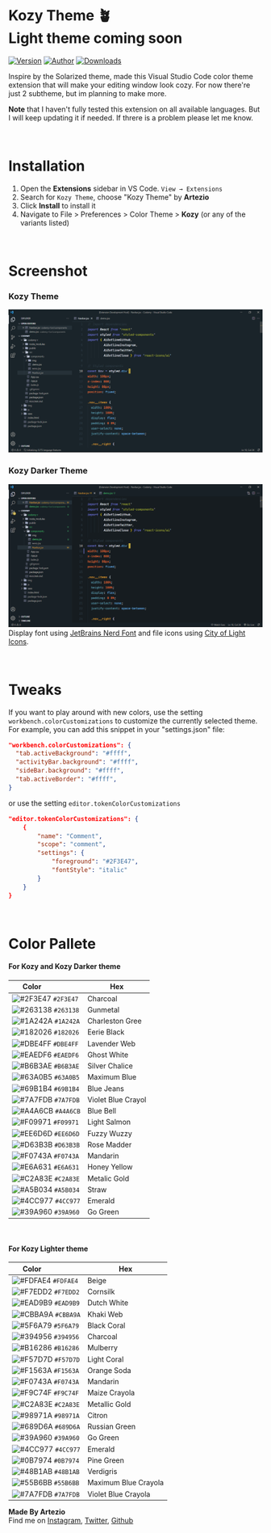 # **Kozy Theme** 🪴 <br /> Light theme coming soon

[![Version](https://img.shields.io/badge/VSCODE-V1.12%2B-blueviolet?style=flat)](https://code.visualstudio.com/updates/v1_12) [![Author](https://img.shields.io/badge/MADE%20BY-ARTEZIO-blueviolet.svg?style=flat)](https://github.com/Artezi0/Kozy)
[![Downloads](https://img.shields.io/badge/DOWNLOADS-18-blueviolet.svg?style=flat)](https://marketplace.visualstudio.com/items?itemName=Artezio.kozy-theme)

Inspire by the Solarized theme, made this Visual Studio Code color theme extension that will make your editing window look cozy. For now there're just 2 subtheme, but im planning to make more.  

**Note** that I haven't fully tested this extension on all available languages. But I will keep updating it if needed. If threre is a problem please let me know.<br>

<br />

# **Installation**

1. Open the **Extensions** sidebar in VS Code. `View → Extensions`
2. Search for `Kozy Theme`, choose "Kozy Theme" by **Artezio**
3. Click **Install** to install it
4. Navigate to File > Preferences > Color Theme > **Kozy** (or any of the variants listed)

<br />

# **Screenshot**
### Kozy Theme
![Screenshot](images/Screenshot%20(1).png)

### Kozy Darker Theme
![Screenshot](images/Screenshot%20(2).png)
Display font using [JetBrains Nerd Font](https://www.nerdfonts.com/) and file icons using [City of Light Icons](https://github.com/Yummygum/city-lights-icons-vsc). 

<br />

# **Tweaks**

If you want to play around with new colors, use the setting `workbench.colorCustomizations` to customize the currently selected theme. For example, you can add this snippet in your "settings.json" file:

```json
"workbench.colorCustomizations": {
  "tab.activeBackground": "#ffff",
  "activityBar.background": "#ffff",
  "sideBar.background": "#ffff",
  "tab.activeBorder": "#ffff",
}
```

or use the setting `editor.tokenColorCustomizations`

```json
"editor.tokenColorCustomizations": {
    {
        "name": "Comment",
        "scope": "comment",
        "settings": {
            "foreground": "#2F3E47",
		    "fontStyle": "italic"
        }
    }
}
```

<br />

# **Color Pallete**
#### For Kozy and Kozy Darker theme
| Color&nbsp;&nbsp;&nbsp;&nbsp;&nbsp;&nbsp;&nbsp;&nbsp;&nbsp;&nbsp;&nbsp;&nbsp;&nbsp;&nbsp;&nbsp; | Hex |
| ---------- | ------------------------------------------------------------ | 
| ![#2F3E47](https://via.placeholder.com/15/2F3E47/2F3E47?text=+) `#2F3E47` | Charcoal |
| ![#263138](https://via.placeholder.com/15/263138/263138?text=+) `#263138` | Gunmetal |
| ![#1A242A](https://via.placeholder.com/15/1A242A/1A242A?text=+) `#1A242A` | Charleston Gree |
| ![#182026](https://via.placeholder.com/15/182026/182026?text=+) `#182026` | Eerie Black |
| ![#DBE4FF](https://via.placeholder.com/15/DBE4FF/DBE4FF?text=+) `#DBE4FF` | Lavender Web |
| ![#EAEDF6](https://via.placeholder.com/15/EAEDF6/EAEDF6?text=+) `#EAEDF6` | Ghost White |
| ![#B6B3AE](https://via.placeholder.com/15/B6B3AE/B6B3AE?text=+) `#B6B3AE` | Silver Chalice |
| ![#63A0B5](https://via.placeholder.com/15/63A0B5/63A0B5?text=+) `#63A0B5` | Maximum Blue |
| ![#69B1B4](https://via.placeholder.com/15/69B1B4/69B1B4?text=+) `#69B1B4` | Blue Jeans |
| ![#7A7FDB](https://via.placeholder.com/15/7A7FDB/7A7FDB?text=+) `#7A7FDB` | Violet Blue Crayol |
| ![#A4A6CB](https://via.placeholder.com/15/A4A6CB/A4A6CB?text=+) `#A4A6CB` | Blue Bell |
| ![#F09971](https://via.placeholder.com/15/F09971/F09971?text=+) `#F09971` | Light Salmon |
| ![#EE6D6D](https://via.placeholder.com/15/EE6D6D/EE6D6D?text=+) `#EE6D6D` | Fuzzy Wuzzy |
| ![#D63B3B](https://via.placeholder.com/15/D63B3B/D63B3B?text=+) `#D63B3B` | Rose Madder |
| ![#F0743A](https://via.placeholder.com/15/F0743A/F0743A?text=+) `#F0743A` | Mandarin |
| ![#E6A631](https://via.placeholder.com/15/E6A631/E6A631?text=+) `#E6A631` | Honey Yellow |
| ![#C2A83E](https://via.placeholder.com/15/C2A83E/C2A83E?text=+) `#C2A83E` | Metalic Gold |
| ![#A5B034](https://via.placeholder.com/15/A5B034/A5B034?text=+) `#A5B034` | Straw |
| ![#4CC977](https://via.placeholder.com/15/4CC977/4CC977?text=+) `#4CC977` | Emerald |
| ![#39A960](https://via.placeholder.com/15/39A960/39A960?text=+) `#39A960` | Go Green |

<br />

#### For Kozy Lighter theme
| Color&nbsp;&nbsp;&nbsp;&nbsp;&nbsp;&nbsp;&nbsp;&nbsp;&nbsp;&nbsp;&nbsp;&nbsp;&nbsp;&nbsp;&nbsp; | Hex |
| ---------- | ------------------------------------------------------------ | 
| ![#FDFAE4](https://via.placeholder.com/15/FDFAE4/FDFAE4?text=+) `#FDFAE4` | Beige |
| ![#F7EDD2](https://via.placeholder.com/15/F7EDD2/F7EDD2?text=+) `#F7EDD2` |Cornsilk |
| ![#EAD9B9](https://via.placeholder.com/15/EAD9B9/EAD9B9?text=+) `#EAD9B9` | Dutch White |
| ![#CBBA9A](https://via.placeholder.com/15/CBBA9A/CBBA9A?text=+) `#CBBA9A` | Khaki Web |
| ![#5F6A79](https://via.placeholder.com/15/5F6A79/5F6A79?text=+) `#5F6A79` | Black Coral |
| ![#394956](https://via.placeholder.com/15/394956/394956?text=+) `#394956` | Charcoal |
| ![#B16286](https://via.placeholder.com/15/B16286/B16286?text=+) `#B16286` | Mulberry |
| ![#F57D7D](https://via.placeholder.com/15/F57D7D/F57D7D?text=+) `#F57D7D` | Light Coral |
| ![#F1563A](https://via.placeholder.com/15/F1563A/F1563A?text=+) `#F1563A` | Orange Soda |
| ![#F0743A](https://via.placeholder.com/15/F0743A/F0743A?text=+) `#F0743A` | Mandarin |
| ![#F9C74F](https://via.placeholder.com/15/F9C74F/F9C74F?text=+) `#F9C74F` | Maize Crayola |
| ![#C2A83E](https://via.placeholder.com/15/C2A83E/C2A83E?text=+) `#C2A83E` | Metallic Gold |
| ![#98971A](https://via.placeholder.com/15/98971A/98971A?text=+) `#98971A` | Citron |
| ![#689D6A](https://via.placeholder.com/15/689D6A/689D6A?text=+) `#689D6A` | Russian Green |
| ![#39A960](https://via.placeholder.com/15/39A960/39A960?text=+) `#39A960` | Go Green |
| ![#4CC977](https://via.placeholder.com/15/4CC977/4CC977?text=+) `#4CC977` | Emerald |
| ![#0B7974](https://via.placeholder.com/15/0B7974/0B7974?text=+) `#0B7974` | Pine Green |
| ![#48B1AB](https://via.placeholder.com/15/48B1AB/48B1AB?text=+) `#48B1AB` |  Verdigris |
| ![#55B6BB](https://via.placeholder.com/15/55B6BB/55B6BB?text=+) `#55B6BB` | Maximum Blue Crayola |
| ![#7A7FDB](https://via.placeholder.com/15/7A7FDB/7A7FDB?text=+) `#7A7FDB` | Violet Blue Crayola |

**Made By Artezio** <br /> Find me on 
[Instagram](https://instagram.com/artezio_),
[Twitter](https://twitter.com/Artezio0),
[Github](https://github.com/Artezi0)





